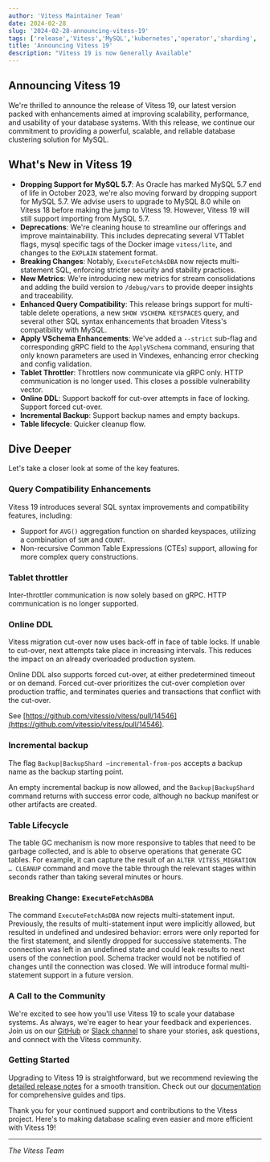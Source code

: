 ```yaml
---
author: 'Vitess Maintainer Team'
date: 2024-02-28
slug: '2024-02-28-announcing-vitess-19'
tags: ['release','Vitess','MySQL','kubernetes','operator','sharding', 'Orchestration', 'Failover', 'High-Availability']
title: 'Announcing Vitess 19'
description: "Vitess 19 is now Generally Available"
---
```



## Announcing Vitess 19

We're thrilled to announce the release of Vitess 19, our latest version packed with enhancements aimed at improving scalability, performance, and usability of your database systems. With this release, we continue our commitment to providing a powerful, scalable, and reliable database clustering solution for MySQL.


## What's New in Vitess 19



* **Dropping Support for MySQL 5.7**: As Oracle has marked MySQL 5.7 end of life in October 2023, we're also moving forward by dropping support for MySQL 5.7. We advise users to upgrade to MySQL 8.0 while on Vitess 18 before making the jump to Vitess 19. However, Vitess 19 will still support importing from MySQL 5.7.
* **Deprecations**: We're cleaning house to streamline our offerings and improve maintainability. This includes deprecating several VTTablet flags, mysql specific tags of the Docker image `vitess/lite`, and changes to the `EXPLAIN` statement format.
* **Breaking Changes**: Notably, `ExecuteFetchAsDBA` now rejects multi-statement SQL, enforcing stricter security and stability practices.
* **New Metrics**: We're introducing new metrics for stream consolidations and adding the build version to `/debug/vars` to provide deeper insights and traceability.
* **Enhanced Query Compatibility**: This release brings support for multi-table delete operations, a new `SHOW VSCHEMA KEYSPACES` query, and several other SQL syntax enhancements that broaden Vitess's compatibility with MySQL.
* **Apply VSchema Enhancements**: We've added a `--strict` sub-flag and corresponding gRPC field to the `ApplyVSchema` command, ensuring that only known parameters are used in Vindexes, enhancing error checking and config validation.
* **Tablet Throttler**: Throttlers now communicate via gRPC only. HTTP communication is no longer used. This closes a possible vulnerability vector. 
* **Online DDL**: Support backoff for cut-over attempts in face of locking. Support forced cut-over.
* **Incremental Backup**: Support backup names and empty backups.
* **Table lifecycle**: Quicker cleanup flow.


## Dive Deeper

Let's take a closer look at some of the key features.


### Query Compatibility Enhancements

Vitess 19 introduces several SQL syntax improvements and compatibility features, including:



* Support for `AVG()` aggregation function on sharded keyspaces, utilizing a combination of `SUM` and `COUNT`.
* Non-recursive Common Table Expressions (CTEs) support, allowing for more complex query constructions.


### Tablet throttler

Inter-throttler communication is now solely based on gRPC. HTTP communication is no longer supported.


### Online DDL

Vitess migration cut-over now uses back-off in face of table locks. If unable to cut-over, next attempts take place in increasing intervals. This reduces the impact on an already overloaded production system.

Online DDL also supports forced cut-over, at either predetermined timeout or on demand. Forced cut-over prioritizes the cut-over completion over production traffic, and terminates queries and transactions that conflict with the cut-over.

See [https://github.com/vitessio/vitess/pull/14546](https://github.com/vitessio/vitess/pull/14546).


### Incremental backup

The flag `Backup|BackupShard –incremental-from-pos` accepts a backup name as the backup starting point.

An empty incremental backup is now allowed, and the `Backup|BackupShard` command returns with success error code, although no backup manifest or other artifacts are created.


### Table Lifecycle

The table GC mechanism is now more responsive to tables that need to be garbage collected, and is able to observe operations that generate GC tables. For example, it can capture the result of an `ALTER VITESS_MIGRATION … CLEANUP` command and move the table through the relevant stages within seconds rather than taking several minutes or hours.


### Breaking Change: `ExecuteFetchAsDBA`

The command `ExecuteFetchAsDBA` now rejects multi-statement input. Previously, the results of multi-statement input were implicitly allowed, but resulted in undefined and undesired behavior: errors were only reported for the first statement, and silently dropped for successive statements. The connection was left in an undefined state and could leak results to next users of the connection pool. Schema tracker would not be notified of changes until the connection was closed. We will introduce formal multi-statement support in a future version.

### A Call to the Community

We're excited to see how you'll use Vitess 19 to scale your database systems. As always, we're eager to hear your feedback and experiences. Join us on our [GitHub](https://github.com/vitessio/vitess) or [Slack channel](http://vitess.io/slack) to share your stories, ask questions, and connect with the Vitess community.


### Getting Started

Upgrading to Vitess 19 is straightforward, but we recommend reviewing the [detailed release notes](https://github.com/vitessio/vitess/blob/main/changelog/19.0/19.0.0/release_notes.md) for a smooth transition. Check out our [documentation](https://vitess.io/docs/) for comprehensive guides and tips.

Thank you for your continued support and contributions to the Vitess project. Here's to making database scaling even easier and more efficient with Vitess 19!


---

_The Vitess Team_
